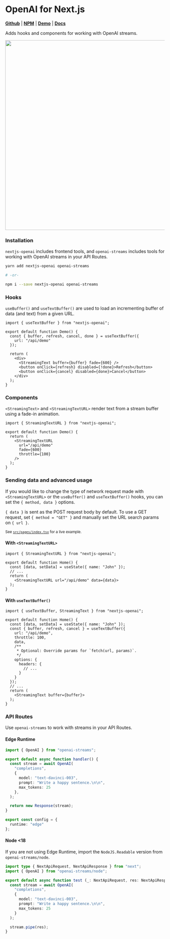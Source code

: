 # OpenAI for Next.js

[**Github**](https://github.com/SpellcraftAI/nextjs-openai) |
[**NPM**](https://npmjs.com/package/nextjs-openai) |
[**Demo**](https://nextjs-openai.vercel.app) |
[**Docs**](https://nextjs-openai.vercel.app/docs)

Adds hooks and components for working with OpenAI streams.

<img width="600"
src="https://github.com/SpellcraftAI/nextjs-openai/raw/master/public/nextjs-openai-demo.gif">

### Installation

`nextjs-openai` includes frontend tools, and `openai-streams` includes tools for
working with OpenAI streams in your API Routes.

```bash
yarn add nextjs-openai openai-streams

# -or-

npm i --save nextjs-openai openai-streams
```

### Hooks

`useBuffer()` and `useTextBuffer()` are used to load an incrementing buffer of
data (and text) from a given URL.

```tsx
import { useTextBuffer } from "nextjs-openai";

export default function Demo() {
  const { buffer, refresh, cancel, done } = useTextBuffer({ 
    url: "/api/demo"
  });
  
  return (
    <div>
      <StreamingText buffer={buffer} fade={600} />
      <button onClick={refresh} disabled={!done}>Refresh</button>
      <button onClick={cancel} disabled={done}>Cancel</button>
    </div>
  );
}
```

### Components

`<StreamingText>` and `<StreamingTextURL>` render text from a stream buffer
using a fade-in animation.

```tsx
import { StreamingTextURL } from "nextjs-openai";

export default function Demo() {
  return (
    <StreamingTextURL 
      url="/api/demo" 
      fade={600} 
      throttle={100} 
    />
  );
}
```

### Sending data and advanced usage

If you would like to change the type of network request made with
`<StreamingTextURL>` or the `useBuffer()` and `useTextBuffer()` hooks, you can
set the `{ method, data }` options.

`{ data }` is sent as the POST request body by default. To use a GET request,
set `{ method = "GET" }` and manually set the URL search params on `{ url }`.

<sub>See
[`src/pages/index.tsx`](https://github.com/SpellcraftAI/nextjs-openai/blob/master/src/pages/index.tsx)
for a live example.</sub>

#### With `<StreamingTextURL>`

```tsx
import { StreamingTextURL } from "nextjs-openai";

export default function Home() {
  const [data, setData] = useState({ name: "John" });
  // ...
  return (
    <StreamingTextURL url="/api/demo" data={data}>
  );
}
```

#### With `useTextBuffer()`

```tsx
import { useTextBuffer, StreamingText } from "nextjs-openai";

export default function Home() {
  const [data, setData] = useState({ name: "John" });
  const { buffer, refresh, cancel } = useTextBuffer({
    url: "/api/demo",
    throttle: 100,
    data,
    /**
     * Optional: Override params for `fetch(url, params)`.
     */
    options: {
      headers: {
        // ...
      }
    }
  });
  // ...
  return (
    <StreamingText buffer={buffer}>
  );
}
```

### API Routes

Use `openai-streams` to work with streams in your API Routes.

#### Edge Runtime

```ts
import { OpenAI } from "openai-streams";

export default async function handler() {
  const stream = await OpenAI(
    "completions",
    {
      model: "text-davinci-003",
      prompt: "Write a happy sentence.\n\n",
      max_tokens: 25
    },
  );

  return new Response(stream);
}

export const config = {
  runtime: "edge"
};
```

#### Node <18

If you are not using Edge Runtime, import the `NodeJS.Readable` version from
`openai-streams/node`.

```ts
import type { NextApiRequest, NextApiResponse } from "next";
import { OpenAI } from "openai-streams/node";

export default async function test (_: NextApiRequest, res: NextApiResponse) {
  const stream = await OpenAI(
    "completions",
    {
      model: "text-davinci-003",
      prompt: "Write a happy sentence.\n\n",
      max_tokens: 25
    }
  );

  stream.pipe(res);
}
```
